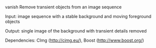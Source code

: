 vanish
Remove transient objects from an image sequence

Input: image sequence with a stable background and moving foreground objects

Output: single image of the background with transient details removed

Dependencies: CImg (http://cimg.eu/), Boost (http://www.boost.org/)
